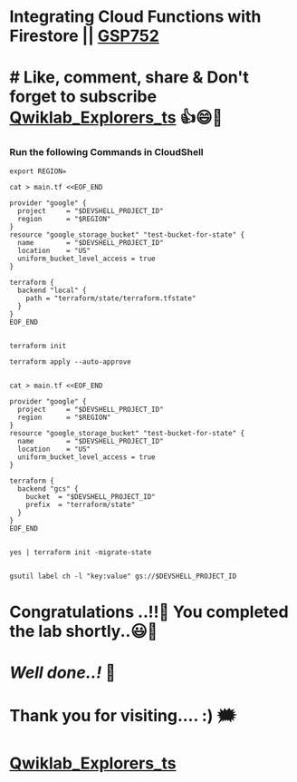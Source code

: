 # Integrating Cloud Functions with Firestore || [GSP752](https://www.cloudskillsboost.google/course_templates/505/labs/361054)

# # Like, comment, share & Don't forget to subscribe [Qwiklab_Explorers_ts](https://youtube.com/@titashshil?si=RgamNu1dc9jVIbJN) 👍😄🤝

### Run the following Commands in CloudShell

```
export REGION=
```
```
cat > main.tf <<EOF_END

provider "google" {
  project     = "$DEVSHELL_PROJECT_ID"
  region      = "$REGION"
}
resource "google_storage_bucket" "test-bucket-for-state" {
  name        = "$DEVSHELL_PROJECT_ID"
  location    = "US"
  uniform_bucket_level_access = true
}

terraform {
  backend "local" {
    path = "terraform/state/terraform.tfstate"
  }
}
EOF_END


terraform init

terraform apply --auto-approve


cat > main.tf <<EOF_END

provider "google" {
  project     = "$DEVSHELL_PROJECT_ID"
  region      = "$REGION"
}
resource "google_storage_bucket" "test-bucket-for-state" {
  name        = "$DEVSHELL_PROJECT_ID"
  location    = "US"
  uniform_bucket_level_access = true
}

terraform {
  backend "gcs" {
    bucket  = "$DEVSHELL_PROJECT_ID"
    prefix  = "terraform/state"
  }
}
EOF_END


yes | terraform init -migrate-state


gsutil label ch -l "key:value" gs://$DEVSHELL_PROJECT_ID

```

# Congratulations ..!!🎉  You completed the lab shortly..😃💯

# *Well done..!* 👏

# Thank you for visiting.... :) 🗯️

# [Qwiklab_Explorers_ts](https://youtube.com/@titashshil?si=RgamNu1dc9jVIbJN)
